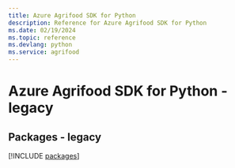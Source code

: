 ```yaml
---
title: Azure Agrifood SDK for Python
description: Reference for Azure Agrifood SDK for Python
ms.date: 02/19/2024
ms.topic: reference
ms.devlang: python
ms.service: agrifood
---
```

# Azure Agrifood SDK for Python - legacy
## Packages - legacy
[!INCLUDE [packages](agrifood-index.md)]